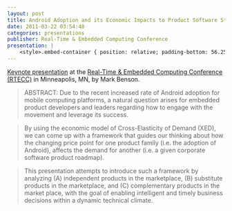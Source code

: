 ```yaml
---
layout: post
title: Android Adoption and its Economic Impacts to Product Software Strategy
date: 2011-03-22 03:54:48
categories: presentations
publisher: Real-Time & Embedded Computing Conference
presentation: |
    <style>.embed-container { position: relative; padding-bottom: 56.25%; height: 0; overflow: hidden; max-width: 100%; } .embed-container iframe, .embed-container object, .embed-container embed { position: absolute; top: 0; left: 0; width: 100%; height: 100%; }</style><div class='embed-container'><iframe src='//www.slideshare.net/slideshow/embed_code/key/z0WhesWCbSA8eP' width='595' height='485' frameborder='0' marginwidth='0' marginheight='0' scrolling='no' style='border:1px solid #CCC; border-width:1px; margin-bottom:5px; max-width: 100%;' allowfullscreen> </iframe> <div style='margin-bottom:5px'> <strong> <a href='//www.slideshare.net/MarkBenson5/android-adoption-and-its-economic-impacts-to-software-strategy' title='Android Adoption and its Economic Impacts to Software Strategy' target='_blank'>Android Adoption and its Economic Impacts to Software Strategy</a> </strong> from <strong><a target='_blank' href='//www.slideshare.net/MarkBenson5'>Mark Benson</a></strong> </div></div>
---
```


[Keynote presentation](http://www.rtecc.com/conferences/view/47) at the [Real-Time & Embedded Computing Conference (RTECC)](http://www.rtecc.com/) in Minneapolis, MN, by Mark Benson.

> ABSTRACT: Due to the recent increased rate of Android adoption for mobile computing platforms, a natural question arises for embedded product developers and leaders regarding how to engage with the movement and leverage its success. 

> By using the economic model of Cross-Elasticity of Demand (XED), we can come up with a framework that guides our thinking about how the changing price point for one product family (i.e. the adoption of Android), affects the demand for another (i.e. a given corporate software product roadmap). 

> This presentation attempts to introduce such a framework by analyzing (A) independent products in the marketplace, (B) substitute products in the marketplace, and (C) complementary products in the market place, with the goal of enabling intelligent and timely business decisions within a dynamic technical climate.





